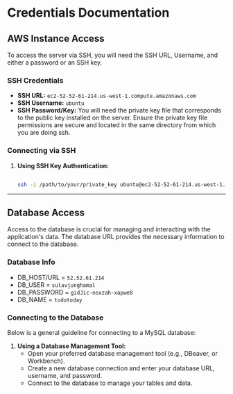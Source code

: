 # Credentials Documentation

## AWS Instance Access
To access the server via SSH, you will need the SSH URL, Username, and either a password or an SSH key.

### SSH Credentials

- **SSH URL:** `ec2-52-52-61-214.us-west-1.compute.amazonaws.com` 
- **SSH Username:** `ubuntu` 
- **SSH Password/Key:** You will need the private key file that corresponds to the public key installed on the server. Ensure the private key file permissions are secure and located in the same directory from which you are doing ssh.

### Connecting via SSH

1. **Using SSH Key Authentication:**
   ```bash
   
   ssh -i /path/to/your/private_key ubuntu@ec2-52-52-61-214.us-west-1.compute.amazonaws.com
   ```

***
## Database Access

Access to the database is crucial for managing and interacting with the application's data. The database URL provides the necessary information to connect to the database.

### Database Info

- DB_HOST/URL = `52.52.61.214`
- DB_USER = `sulavjunghamal`
- DB_PASSWORD = `gidJic-noxzah-xapwe8`
- DB_NAME = `todotoday`

### Connecting to the Database
Below is a general guideline for connecting to a MySQL database:
1. **Using a Database Management Tool:**
   - Open your preferred database management tool (e.g., DBeaver, or Workbench).
   - Create a new database connection and enter your database URL, username, and password.
   - Connect to the database to manage your tables and data.


